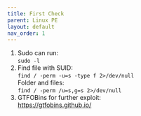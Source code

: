 ```yaml
---
title: First Check
parent: Linux PE
layout: default
nav_order: 1
---
```


1. Sudo can run:\
   `sudo -l`
2. Find file with SUID:\
   `find / -perm -u=s -type f 2>/dev/null`\
   Folder and files:\
   `find / -perm /u=s,g=s 2>/dev/null`
3. GTFOBins for further exploit:\
   https://gtfobins.github.io/